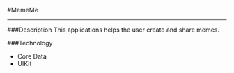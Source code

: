 #MemeMe

---

###Description
This applications helps the user create and share memes. 

###Technology 
- Core Data 
- UIKit 